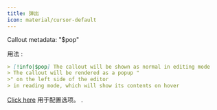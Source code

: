 ```yaml
---
title: 弹出
icon: material/cursor-default
---
```


Callout metadata: "$pop"

用法 :

```md
> [!info|$pop] The callout will be shown as normal in editing mode
> The callout will be rendered as a popup "
>" on the left side of the editor
> in reading mode, which will show its contents on hover
```

[Click here](../Style-Settings/Editor/Callouts/index.md#popup-callout)
用于配置选项。
.


